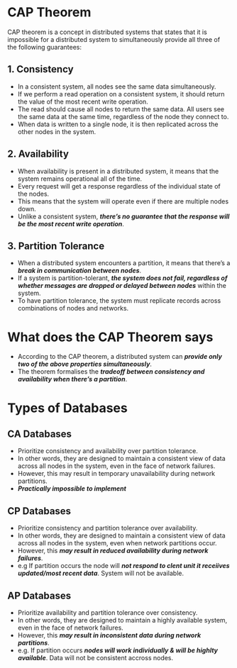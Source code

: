 # CAP Theorem
CAP theorem is a concept in distributed systems that states that it is impossible for a distributed system to simultaneously provide all three of the following guarantees:

## 1. Consistency
- In a consistent system, all nodes see the same data simultaneously. 
- If we perform a read operation on a consistent system, it should return the value of the most recent write operation. 
- The read should cause all nodes to return the same data. All users see the same data at the same time, regardless of the node they connect to. 
- When data is written to a single node, it is then replicated across the other nodes in the system.

## 2. Availability
- When availability is present in a distributed system, it means that the system remains operational all of the time. 
- Every request will get a response regardless of the individual state of the nodes. 
- This means that the system will operate even if there are multiple nodes down. 
- Unlike a consistent system, ***there’s no guarantee that the response will be the most recent write operation***.

## 3. Partition Tolerance
- When a distributed system encounters a partition, it means that there’s a ***break in communication between nodes***. 
- If a system is partition-tolerant, ***the system does not fail, regardless of whether messages are dropped or delayed between nodes*** within the system. 
- To have partition tolerance, the system must replicate records across combinations of nodes and networks.

# What does the CAP Theorem says
- According to the CAP theorem, a distributed system can ***provide only two of the above properties simultaneously***. 
- The theorem formalises the ***tradeoff between consistency and availability when there’s a partition***.

# Types of Databases

## CA Databases
- Prioritize consistency and availability over partition tolerance. 
- In other words, they are designed to maintain a consistent view of data across all nodes in the system, even in the face of network failures. 
- However, this may result in temporary unavailability during network partitions.
- ***Practically impossible to implement***

## CP Databases
- Prioritize consistency and partition tolerance over availability. 
- In other words, they are designed to maintain a consistent view of data across all nodes in the system, even when network partitions occur. 
- However, this ***may result in reduced availability during network failures***.
- e.g If partition occurs the node will ***not respond to clent unit it receiives updated/most recent data***. System will not be available.

## AP Databases
- Prioritize availability and partition tolerance over consistency. 
- In other words, they are designed to maintain a highly available system, even in the face of network failures. 
- However, this ***may result in inconsistent data during network partitions***.
- e.g. If partition occurs ***nodes will work individually & will be highlty available***. Data will not be consistent accross nodes.
